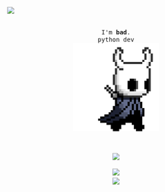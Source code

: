 ![](https://komarev.com/ghpvc/?username=w6t&color=grey)         

<p align="center">
  <br>
  <samp>
    I'm <b><a rel="nofollow noopener noreferrer" target="_blank">bad</a></b>.
    <br>python dev<br>

</samp>

  <img src="https://raw.githubusercontent.com/TanZng/TanZng/master/assets/hollor_knight3.gif" width="200"/>

</p>

<p align="center">
  <br><br>
  <img src="https://discord.c99.nl/widget/theme-4/132189686235004928.png">
  <br><br>
  <img src="https://64.media.tumblr.com/9ec7537198ca06a6defd9659c5017a2f/b17ff0c6bb7fc1b6-4f/s1280x1920/8f4b116e79552bb93e8457a2272d5b71371bd2e7.gifv", width="260"/>
  <br>
  <img src="https://github-readme-stats.vercel.app/api/top-langs/?username=w6t&layout=compact&theme=dark"<p align="center">
</p>

<!--<a href="link" style="text-align: center">
<!--<img src="https://discord.c99.nl/widget/theme-4/977344045712035870.png" align="center"></a> -->
